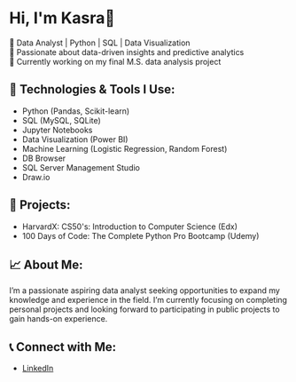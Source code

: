 # Hi, I'm Kasra👋
🔹 Data Analyst | Python | SQL | Data Visualization  
🔹 Passionate about data-driven insights and predictive analytics  
🔹 Currently working on my final M.S. data analysis project

## 🔧 Technologies & Tools I Use:
- Python (Pandas, Scikit-learn)
- SQL (MySQL, SQLite)
- Jupyter Notebooks
- Data Visualization (Power BI)
- Machine Learning (Logistic Regression, Random Forest)
- DB Browser
- SQL Server Management Studio
- Draw.io

## 📂 Projects:
- HarvardX: CS50's: Introduction to Computer Science (Edx)
- 100 Days of Code: The Complete Python Pro Bootcamp (Udemy)


## 📈 About Me:
I’m a passionate aspiring data analyst seeking opportunities to expand my knowledge and experience in the field. I’m currently focusing on completing personal projects and looking forward to participating in public projects to gain hands-on experience.

## 📞 Connect with Me:
- [LinkedIn](www.linkedin.com/in/hoseintajali-dataanalyst)
